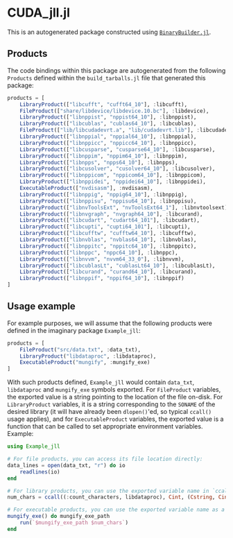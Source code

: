 # CUDA_jll.jl

This is an autogenerated package constructed using [`BinaryBuilder.jl`](https://github.com/JuliaPackaging/BinaryBuilder.jl).

## Products

The code bindings within this package are autogenerated from the following `Products` defined within the `build_tarballs.jl` file that generated this package:

```julia
products = [
    LibraryProduct(["libcufft", "cufft64_10"], :libcufft),
    FileProduct(["share/libdevice/libdevice.10.bc"], :libdevice),
    LibraryProduct(["libnppist", "nppist64_10"], :libnppist),
    LibraryProduct(["libcublas", "cublas64_10"], :libcublas),
    FileProduct(["lib/libcudadevrt.a", "lib/cudadevrt.lib"], :libcudadevrt),
    LibraryProduct(["libnppial", "nppial64_10"], :libnppial),
    LibraryProduct(["libnppicc", "nppicc64_10"], :libnppicc),
    LibraryProduct(["libcusparse", "cusparse64_10"], :libcusparse),
    LibraryProduct(["libnppim", "nppim64_10"], :libnppim),
    LibraryProduct(["libnpps", "npps64_10"], :libnpps),
    LibraryProduct(["libcusolver", "cusolver64_10"], :libcusolver),
    LibraryProduct(["libnppicom", "nppicom64_10"], :libnppicom),
    LibraryProduct(["libnppidei", "nppidei64_10"], :libnppidei),
    ExecutableProduct(["nvdisasm"], :nvdisasm),
    LibraryProduct(["libnppig", "nppig64_10"], :libnppig),
    LibraryProduct(["libnppisu", "nppisu64_10"], :libnppisu),
    LibraryProduct(["libnvToolsExt", "nvToolsExt64_1"], :libnvtoolsext),
    LibraryProduct(["libnvgraph", "nvgraph64_10"], :libcurand),
    LibraryProduct(["libcudart", "cudart64_101"], :libcudart),
    LibraryProduct(["libcupti", "cupti64_101"], :libcupti),
    LibraryProduct(["libcufftw", "cufftw64_10"], :libcufftw),
    LibraryProduct(["libnvblas", "nvblas64_10"], :libnvblas),
    LibraryProduct(["libnppitc", "nppitc64_10"], :libnppitc),
    LibraryProduct(["libnppc", "nppc64_10"], :libnppc),
    LibraryProduct(["libnvvm", "nvvm64_33_0"], :libnvvm),
    LibraryProduct(["libcublasLt", "cublasLt64_10"], :libcublasLt),
    LibraryProduct(["libcurand", "curand64_10"], :libcurand),
    LibraryProduct(["libnppif", "nppif64_10"], :libnppif)
]
```

## Usage example

For example purposes, we will assume that the following products were defined in the imaginary package `Example_jll`:

```julia
products = [
    FileProduct("src/data.txt", :data_txt),
    LibraryProduct("libdataproc", :libdataproc),
    ExecutableProduct("mungify", :mungify_exe)
]
```

With such products defined, `Example_jll` would contain `data_txt`, `libdataproc` and `mungify_exe` symbols exported. For `FileProduct` variables, the exported value is a string pointing to the location of the file on-disk.  For `LibraryProduct` variables, it is a string corresponding to the `SONAME` of the desired library (it will have already been `dlopen()`'ed, so typical `ccall()` usage applies), and for `ExecutableProduct` variables, the exported value is a function that can be called to set appropriate environment variables.  Example:

```julia
using Example_jll

# For file products, you can access its file location directly:
data_lines = open(data_txt, "r") do io
    readlines(io)
end

# For library products, you can use the exported variable name in `ccall()` invocations directly
num_chars = ccall((:count_characters, libdataproc), Cint, (Cstring, Cint), data_lines[1], length(data_lines[1]))

# For executable products, you can use the exported variable name as a function that you can call
mungify_exe() do mungify_exe_path
    run(`$mungify_exe_path $num_chars`)
end
```
